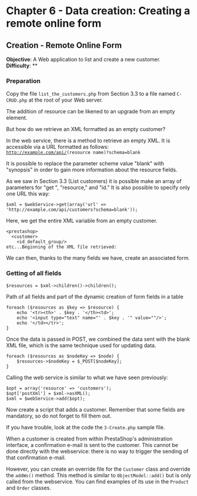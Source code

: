 # Chapter 6 - Data creation: Creating a remote online form

## Creation - Remote Online Form <a href="#chapter6-datacreation-creatingaremoteonlineform-creation-remoteonlineform" id="chapter6-datacreation-creatingaremoteonlineform-creation-remoteonlineform"></a>

**Objective**: A Web application to list and create a new customer.\
**Difficulty**: \*\*

### Preparation <a href="#chapter6-datacreation-creatingaremoteonlineform-preparation" id="chapter6-datacreation-creatingaremoteonlineform-preparation"></a>

Copy the file `list_the_customers.php` from Section 3.3 to a file named `C-CRUD.php` at the root of your Web server.

The addition of resource can be likened to an upgrade from an empty element.

But how do we retrieve an XML formatted as an empty customer?

In the web service, there is a method to retrieve an empty XML. It is accessible via a URL formatted as follows: [`http://example.com/api/`](http://example.com/api/)`(resource name)?schema=blank`

It is possible to replace the parameter scheme value "blank" with "synopsis" in order to gain more information about the resource fields.

As we saw in Section 3.3 (List customers) it is possible make an array of parameters for "get ", "resource," and "id." It is also possible to specify only one URL this way:

```
$xml = $webService->get(array('url' => 'http://example.com/api/customers?schema=blank'));
```

Here, we get the entire XML variable from an empty customer.

```
<prestashop>
  <customer>
    <id_default_group/>
etc...Beginning of the XML file retrieved:
```

We can then, thanks to the many fields we have, create an associated form.

### Getting of all fields <a href="#chapter6-datacreation-creatingaremoteonlineform-gettingofallfields" id="chapter6-datacreation-creatingaremoteonlineform-gettingofallfields"></a>

```
$resources = $xml->children()->children();
```

Path of all fields and part of the dynamic creation of form fields in a table

```
foreach ($resources as $key => $resource) {
	echo '<tr><th>' . $key . '</th><td>'; 
	echo '<input type="text" name="' . $key . '" value=""/>';
	echo '</td></tr>';
}
```

Once the data is passed in POST, we combined the data sent with the blank XML file, which is the same technique used for updating data.

```
foreach ($resources as $nodeKey => $node) {
	$resources->$nodeKey = $_POST[$nodeKey];
}
```

Calling the web service is similar to what we have seen previously:

```
$opt = array('resource' => 'customers');
$opt['postXml'] = $xml->asXML();
$xml = $webService->add($opt);
```

Now create a script that adds a customer. Remember that some fields are mandatory, so do not forget to fill them out.

If you have trouble, look at the code the `3-Create.php` sample file.

When a customer is created from within PrestaShop's administration interface, a confirmation e-mail is sent to the customer. This cannot be done directly with the webservice: there is no way to trigger the sending of that confirmation e-mail.

However, you can create an override file for the `Customer` class and override the `addWs()` method. This method is similar to `ObjectModel::add()` but is only called from the webservice. You can find examples of its use in the `Product` and `Order` classes.
